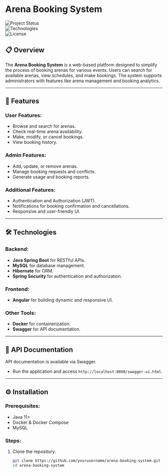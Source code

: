 # Arena Booking System  

![Project Status](https://img.shields.io/badge/Status-Active-brightgreen.svg)  
![Technologies](https://img.shields.io/badge/Technologies-Java%20Spring%20Boot%2C%20MySQL%2C%20Angular%2C%20Docker%2C%20Swagger-blue.svg)  
![License](https://img.shields.io/badge/License-MIT-lightgrey.svg)  

## 📋 Overview  

The **Arena Booking System** is a web-based platform designed to simplify the process of booking arenas for various events. Users can search for available arenas, view schedules, and make bookings. The system supports administrators with features like arena management and booking analytics.  

---

## 🚀 Features  

### User Features:  
- Browse and search for arenas.  
- Check real-time arena availability.  
- Make, modify, or cancel bookings.  
- View booking history.  

### Admin Features:  
- Add, update, or remove arenas.  
- Manage booking requests and conflicts.  
- Generate usage and booking reports.  

### Additional Features:  
- Authentication and Authorization (JWT).  
- Notifications for booking confirmation and cancellations.  
- Responsive and user-friendly UI.  

---

## 🛠️ Technologies  

### Backend:  
- **Java Spring Boot** for RESTful APIs.  
- **MySQL** for database management.  
- **Hibernate** for ORM.  
- **Spring Security** for authentication and authorization.  

### Frontend:  
- **Angular** for building dynamic and responsive UI.  

### Other Tools:  
- **Docker** for containerization.  
- **Swagger** for API documentation.  

---

## 📑 API Documentation  

API documentation is available via Swagger.  
- Run the application and access `http://localhost:8080/swagger-ui.html`.  

---

## ⚙️ Installation  

### Prerequisites:  
- Java 11+  
- Docker & Docker Compose  
- MySQL  

### Steps:  

1. Clone the repository:  
   ```bash  
   git clone https://github.com/yourusername/arena-booking-system.git  
   cd arena-booking-system  
